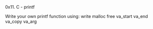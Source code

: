 
0x11. C - printf

Write your own printf function using: write malloc free va_start va_end va_copy va_arg
